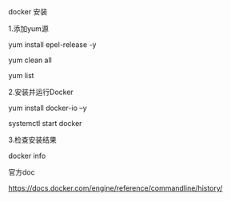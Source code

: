 docker 安装

1.添加yum源

yum install epel-release -y

yum clean all

yum list

2.安装并运行Docker

yum install docker-io –y

systemctl start docker

3.检查安装结果

docker info


官方doc

https://docs.docker.com/engine/reference/commandline/history/
